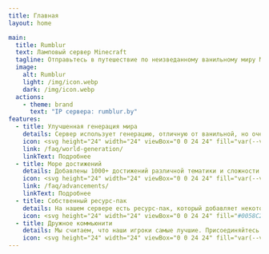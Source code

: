 ```yaml
---
title: Главная
layout: home

main:
  title: Rumblur
  text: Ламповый сервер Minecraft
  tagline: Отправьтесь в путешествие по неизведанному ванильному миру Minecraft.
  image:
    alt: Rumblur
    light: /img/icon.webp
    dark: /img/icon.webp
  actions:
    - theme: brand
      text: "IP сервера: rumblur.by"
features:
  - title: Улучшенная генерация мира
    details: Сервер использует генерацию, отличную от ванильной, но очень близкой к ней, где будут встречаться различные интересные структуры и биомы!
    icon: <svg height="24" width="24" viewBox="0 0 24 24" fill="var(--vp-c-green-2)" xmlns="http://www.w3.org/2000/svg"><path d="M5,3C3.89,3 3,3.89 3,5V19A2,2 0 0,0 5,21H19A2,2 0 0,0 21,19V5C21,3.89 20.1,3 19,3H5M15.78,5H19V17.18C18.74,16.38 17.69,15.79 16.8,15.79H15.8V12.79A1,1 0 0,0 14.8,11.79H8.8V9.79H10.8A1,1 0 0,0 11.8,8.79V6.79H13.8C14.83,6.79 15.67,6 15.78,5M5,10.29L9.8,14.79V15.79C9.8,16.9 10.7,17.79 11.8,17.79V19H5V10.29Z" /></svg>
    link: /faq/world-generation/
    linkText: Подробнее
  - title: Море достижений
    details: Добавлены 1000+ достижений различной тематики и сложности! От крафта палки до получения стака голов дракона! Благодаря нему тебе точно будет чем заняться!
    icon: <svg height="24" width="24" viewBox="0 0 24 24" fill="var(--vp-c-red-2)" xmlns="http://www.w3.org/2000/svg"><path d="M23 7.5L16.53 6.96L14 1L11.47 6.96L5 7.5L9.9 11.77L8.44 18.1L14 14.74L19.56 18.1L18.09 11.77L23 7.5M16.14 12.23L16.54 13.94L15.03 13.03L14 12.41L12.97 13.03L11.46 13.94L11.85 12.23L12.13 11.05L11.22 10.26L9.88 9.1L11.64 8.95L12.84 8.85L13.31 7.74L14 6.12L14.69 7.74L15.16 8.85L16.36 8.95L18.11 9.1L16.78 10.26L15.86 11.05L16.14 12.23M1.16 12C.861 11.5 .989 10.89 1.45 10.59L4.18 8.79L5.75 10.15L2.55 12.26C2.38 12.37 2.19 12.43 2 12.43C1.68 12.43 1.36 12.27 1.16 12M1.45 20.16L7.31 16.31L7 17.76L6.66 19.13L2.55 21.84C2.38 21.95 2.19 22 2 22C1.68 22 1.36 21.84 1.16 21.55C.861 21.09 .989 20.47 1.45 20.16M7.32 11.5L8.24 12.31L7.97 13.5L2.55 17.05C2.38 17.16 2.19 17.21 2 17.21C1.68 17.21 1.36 17.06 1.16 16.76C.861 16.3 .989 15.68 1.45 15.38L7.32 11.5Z" /></svg>
    link: /faq/advancements/
    linkText: Подробнее
  - title: Собственный ресурс-пак
    details: На нашем сервере есть ресурс-пак, который добавляет некоторый интересный контент. Анимация мобов, GUI функциональных блоков и прочее.
    icon: <svg height="24" width="24" viewBox="0 0 24 24" fill="#0058C2" xmlns="http://www.w3.org/2000/svg"><path d="M2,10.96C1.5,10.68 1.35,10.07 1.63,9.59L3.13,7C3.24,6.8 3.41,6.66 3.6,6.58L11.43,2.18C11.59,2.06 11.79,2 12,2C12.21,2 12.41,2.06 12.57,2.18L20.47,6.62C20.66,6.72 20.82,6.88 20.91,7.08L22.36,9.6C22.64,10.08 22.47,10.69 22,10.96L21,11.54V16.5C21,16.88 20.79,17.21 20.47,17.38L12.57,21.82C12.41,21.94 12.21,22 12,22C11.79,22 11.59,21.94 11.43,21.82L3.53,17.38C3.21,17.21 3,16.88 3,16.5V10.96C2.7,11.13 2.32,11.14 2,10.96M12,4.15V4.15L12,10.85V10.85L17.96,7.5L12,4.15M5,15.91L11,19.29V12.58L5,9.21V15.91M19,15.91V12.69L14,15.59C13.67,15.77 13.3,15.76 13,15.6V19.29L19,15.91M13.85,13.36L20.13,9.73L19.55,8.72L13.27,12.35L13.85,13.36Z" /></svg>
  - title: Дружное коммьюнити
    details: Мы считаем, что наши игроки самые лучшие. Присоединяйтесь!
    icon: <svg height="24" width="24" viewBox="0 0 24 24" fill="var(--vp-c-yellow-2)" xmlns="http://www.w3.org/2000/svg" viewBox="0 0 24 24"><path d="M12,2C6.47,2 2,6.47 2,12C2,17.53 6.47,22 12,22A10,10 0 0,0 22,12C22,6.47 17.5,2 12,2M12,20A8,8 0 0,1 4,12A8,8 0 0,1 12,4A8,8 0 0,1 20,12A8,8 0 0,1 12,20M13,9.94L14.06,11L15.12,9.94L16.18,11L17.24,9.94L15.12,7.82L13,9.94M8.88,9.94L9.94,11L11,9.94L8.88,7.82L6.76,9.94L7.82,11L8.88,9.94M12,17.5C14.33,17.5 16.31,16.04 17.11,14H6.89C7.69,16.04 9.67,17.5 12,17.5Z" /></svg>
---
```


<script setup>
import {
  VPTeamPage,
  VPTeamPageTitle,
  VPTeamMembers
} from 'vitepress/theme'

const members = [
  {
    avatar: 'https://ely.by/services/skins-renderer?url=https%3A%2F%2Fely.by%2Fstorage%2Fskins%2F07fd96edfb852c514371b32f4745423d.png&scale=18.9&renderFace=1&v=2',
    name: 'artilapx',
    title: 'Основатель',
  },
  {
    avatar: 'https://crafthead.net/avatar/Mamimi',
    name: 'Xtimms',
    title: 'Сисадмин, владелец физсервера',
  },
  {
    avatar: 'https://crafthead.net/avatar/72d67267b3a34829882448fe63e736d0',
    name: 'BadCoder',
    title: 'Сисадмин',
  },
  {
    avatar: 'https://crafthead.net/avatar/NobleAshy',
    name: 'NobleAshy',
    title: 'Строитель',
  },
  {
    avatar: 'https://ely.by/services/skins-renderer?url=https%3A%2F%2Fely.by%2Fstorage%2Fskins%2Fdbd556c54387245e95279af31ed24425.png&scale=18.9&renderFace=1&v=2',
    name: 'juliameow7',
    title: 'Строитель',
  },
  {
    avatar: 'https://crafthead.net/avatar/8667ba71b85a4004af54457a9734eed7',
    name: 'nanolook',
    title: 'Инвестор',
  },
]
</script>

<VPTeamPage>
  <VPTeamPageTitle>
    <template #title>
      Наша команда
    </template>
    <template #lead>
      Администрированием и поддержкой сервера занимаются вот эти ребята!
    </template>
  </VPTeamPageTitle>
  <VPTeamMembers
    :members="members"
  />
</VPTeamPage>